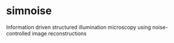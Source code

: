 # simnoise
Information driven structured illumination microscopy using noise-controlled image reconstructions
